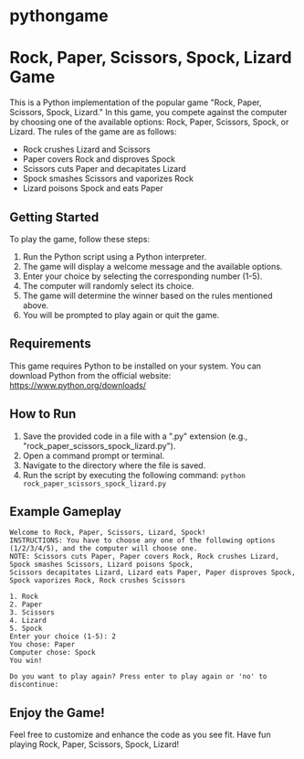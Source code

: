 # pythongame
# Rock, Paper, Scissors, Spock, Lizard Game

This is a Python implementation of the popular game "Rock, Paper, Scissors, Spock, Lizard." In this game, you compete against the computer by choosing one of the available options: Rock, Paper, Scissors, Spock, or Lizard. The rules of the game are as follows:

- Rock crushes Lizard and Scissors
- Paper covers Rock and disproves Spock
- Scissors cuts Paper and decapitates Lizard
- Spock smashes Scissors and vaporizes Rock
- Lizard poisons Spock and eats Paper

## Getting Started

To play the game, follow these steps:

1. Run the Python script using a Python interpreter.
2. The game will display a welcome message and the available options.
3. Enter your choice by selecting the corresponding number (1-5).
4. The computer will randomly select its choice.
5. The game will determine the winner based on the rules mentioned above.
6. You will be prompted to play again or quit the game.

## Requirements

This game requires Python to be installed on your system. You can download Python from the official website: https://www.python.org/downloads/

## How to Run

1. Save the provided code in a file with a ".py" extension (e.g., "rock_paper_scissors_spock_lizard.py").
2. Open a command prompt or terminal.
3. Navigate to the directory where the file is saved.
4. Run the script by executing the following command: `python rock_paper_scissors_spock_lizard.py`

## Example Gameplay

```
Welcome to Rock, Paper, Scissors, Lizard, Spock!
INSTRUCTIONS: You have to choose any one of the following options (1/2/3/4/5), and the computer will choose one.
NOTE: Scissors cuts Paper, Paper covers Rock, Rock crushes Lizard, Spock smashes Scissors, Lizard poisons Spock,
Scissors decapitates Lizard, Lizard eats Paper, Paper disproves Spock, Spock vaporizes Rock, Rock crushes Scissors

1. Rock
2. Paper
3. Scissors
4. Lizard
5. Spock
Enter your choice (1-5): 2
You chose: Paper
Computer chose: Spock
You win!

Do you want to play again? Press enter to play again or 'no' to discontinue:
```

## Enjoy the Game!

Feel free to customize and enhance the code as you see fit. Have fun playing Rock, Paper, Scissors, Spock, Lizard!

